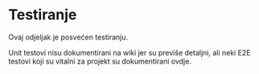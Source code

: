 # Testiranje

Ovaj odjeljak je posvećen testiranju.

Unit testovi nisu dokumentirani na wiki jer su previše detaljni, ali neki E2E
testovi koji su vitalni za projekt su dokumentirani ovdje.
